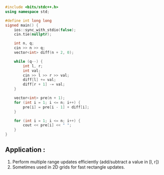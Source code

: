 ```cpp
#include <bits/stdc++.h>
using namespace std;

#define int long long
signed main() {
    ios::sync_with_stdio(false);
    cin.tie(nullptr);

    int n, q;
    cin >> n >> q;
    vector<int> diff(n + 2, 0);

    while (q--) {
        int l, r;
        int val;
        cin >> l >> r >> val;
        diff[l] += val;
        diff[r + 1] -= val;
    }

    vector<int> pre(n + 1);
    for (int i = 1; i <= n; i++) {
        pre[i] = pre[i - 1] + diff[i];
    }

    for (int i = 1; i <= n; i++) {
        cout << pre[i] << " ";
    }
}
```

## Application :

1. Perform multiple range updates efficiently (add/subtract a value in [l, r])
2. Sometimes used in 2D grids for fast rectangle updates.
